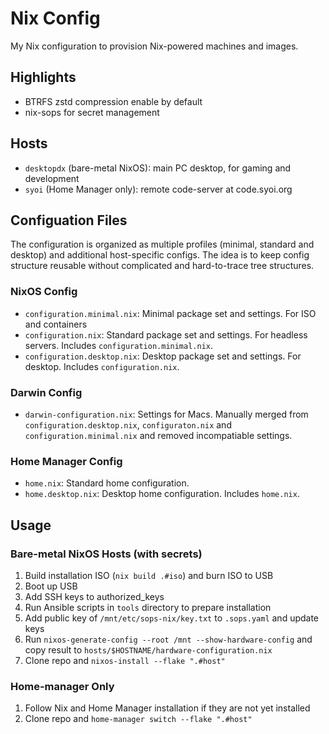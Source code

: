 # Nix Config

My Nix configuration to provision Nix-powered machines and images.

## Highlights

- BTRFS zstd compression enable by default
- nix-sops for secret management

## Hosts

- `desktopdx` (bare-metal NixOS): main PC desktop, for gaming and development
- `syoi` (Home Manager only): remote code-server at code.syoi.org

## Configuation Files

The configuration is organized as multiple profiles (minimal, standard and desktop) and additional host-specific
configs. The idea is to keep config structure reusable without complicated and hard-to-trace tree structures.

### NixOS Config

- `configuration.minimal.nix`: Minimal package set and settings. For ISO and containers
- `configuration.nix`: Standard package set and settings. For headless servers. Includes `configuration.minimal.nix`.
- `configuration.desktop.nix`: Desktop package set and settings. For desktop. Includes `configuration.nix`.

### Darwin Config

- `darwin-configuration.nix`: Settings for Macs. Manually merged from `configuration.desktop.nix`, `configuraton.nix` and `configuration.minimal.nix` and removed incompatiable settings.

### Home Manager Config

- `home.nix`: Standard home configuration.
- `home.desktop.nix`: Desktop home configuration. Includes `home.nix`.

## Usage

### Bare-metal NixOS Hosts (with secrets)

1. Build installation ISO (`nix build .#iso`) and burn ISO to USB
2. Boot up USB
3. Add SSH keys to authorized_keys
4. Run Ansible scripts in `tools` directory to prepare installation
5. Add public key of `/mnt/etc/sops-nix/key.txt` to `.sops.yaml` and update keys
6. Run `nixos-generate-config --root /mnt --show-hardware-config` and copy result to `hosts/$HOSTNAME/hardware-configuration.nix`
7. Clone repo and `nixos-install --flake ".#host"`

### Home-manager Only

1. Follow Nix and Home Manager installation if they are not yet installed
2. Clone repo and `home-manager switch --flake ".#host"`
